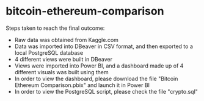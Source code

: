 # bitcoin-ethereum-comparison
Steps taken to reach the final outcome:
- Raw data was obtained from Kaggle.com
- Data was imported into DBeaver in CSV format, and then exported to a local PostgreSQL database
- 4 different views were built in DBeaver
- Views were imported into Power BI, and a dashboard made up of 4 different visuals was built using them
- In order to view the dashboard, please download the file "Bitcoin Ethereum Comparison.pbix" and launch it in Power BI
- In order to view the PostgreSQL script, please check the file "crypto.sql"
